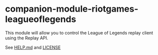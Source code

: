 # companion-module-riotgames-leagueoflegends

This module will allow you to control the League of Legends replay client using the Replay API.

See [HELP.md](./companion/HELP.md) and [LICENSE](./LICENSE)
